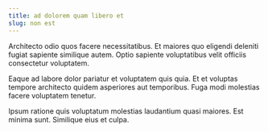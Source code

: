 ```yaml
---
title: ad dolorem quam libero et
slug: non est
---
```


Architecto odio quos facere necessitatibus. Et maiores quo eligendi deleniti fugiat sapiente similique autem. Optio sapiente voluptatibus velit officiis consectetur voluptatem.

Eaque ad labore dolor pariatur et voluptatem quis quia. Et et voluptas tempore architecto quidem asperiores aut temporibus. Fuga modi molestias facere voluptatem tenetur.

Ipsum ratione quis voluptatum molestias laudantium quasi maiores. Est minima sunt. Similique eius et culpa.
